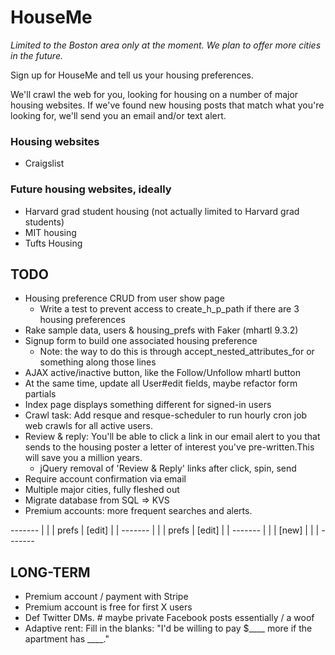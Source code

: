 HouseMe
=======

*Limited to the Boston area only at the moment. We plan to offer more cities in the future.*

Sign up for HouseMe and tell us your housing preferences.  

We'll crawl the web for you, looking for housing on a number of major housing websites. If we've found new housing posts that match what you're looking for, we'll send you an email and/or text alert.

### Housing websites
+ Craigslist

### Future housing websites, ideally
+ Harvard grad student housing (not actually limited to Harvard grad students)
+ MIT housing
+ Tufts Housing


TODO
----
+ Housing preference CRUD from user show page
    + Write a test to prevent access to create_h_p_path if
      there are 3 housing preferences
+ Rake sample data, users & housing_prefs with Faker (mhartl 9.3.2)
+ Signup form to build one associated housing preference
  + Note: the way to do this is through accept_nested_attributes_for or
    something along those lines
+ AJAX active/inactive button, like the Follow/Unfollow mhartl button
+ At the same time, update all User#edit fields, maybe refactor form partials
+ Index page displays something different for signed-in users
+ Crawl task: Add resque and resque-scheduler to run hourly cron job web crawls for all active users.
+ Review & reply: You'll be able to click a link in our email alert to you that sends to the housing poster a letter of interest you've pre-written.This will save you a million years.
  + jQuery removal of 'Review & Reply' links after click, spin, send
+ Require account confirmation via email
+ Multiple major cities, fully fleshed out
+ Migrate database from SQL => KVS
+ Premium accounts: more frequent searches and alerts.

*-------*
|       |
| prefs |  [edit]
|       |
*-------*
|       |
| prefs |  [edit]
|       |
*-------*
|       |
| [new] |
|       |
*-------*

LONG-TERM
---------
+ Premium account / payment with Stripe
+ Premium account is free for first X users
+ Def Twitter DMs. # maybe private Facebook posts essentially / a woof
+ Adaptive rent: Fill in the blanks: "I'd be willing to pay $____ more if the apartment has ____."
